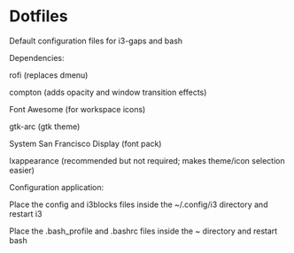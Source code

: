 # Dotfiles
Default configuration files for i3-gaps and bash

Dependencies:

rofi (replaces dmenu)

compton (adds opacity and window transition effects)

Font Awesome (for workspace icons)

gtk-arc (gtk theme)

System San Francisco Display (font pack)

lxappearance (recommended but not required; makes theme/icon selection easier)

Configuration application:

Place the config and i3blocks files inside the ~/.config/i3 directory and restart i3

Place the .bash_profile and .bashrc files inside the ~ directory and restart bash
